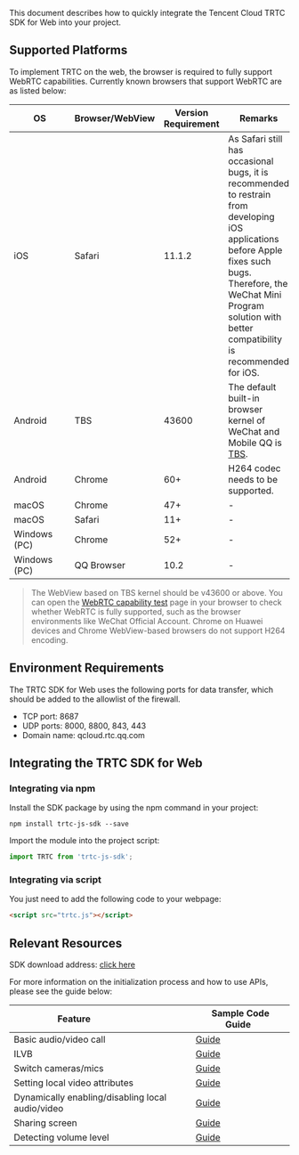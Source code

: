 This document describes how to quickly integrate the Tencent Cloud TRTC SDK for Web into your project.

## Supported Platforms

To implement TRTC on the web, the browser is required to fully support WebRTC capabilities. Currently known browsers that support WebRTC are as listed below:

| OS | Browser/WebView | Version Requirement | Remarks |
| ------------ | -------------- | -------- | ------------------------------------ |
| iOS | Safari | 11.1.2 | As Safari still has occasional bugs, it is recommended to restrain from developing iOS applications before Apple fixes such bugs. <br >Therefore, the WeChat Mini Program solution with better compatibility is recommended for iOS.  |
| Android | TBS | 43600 | The default built-in browser kernel of WeChat and Mobile QQ is [TBS](http://x5.tencent.com/). |
| Android | Chrome | 60+ | H264 codec needs to be supported. |
| macOS          | Chrome         | 47+      | - |
| macOS          | Safari         | 11+      | - |
| Windows (PC)  | Chrome         | 52+      | - |
| Windows (PC)  | QQ Browser      | 10.2     | - |

> The WebView based on TBS kernel should be v43600 or above.
> You can open the [WebRTC capability test](https://web.sdk.qcloud.com/trtc/webrtc/demo/detect/index.html) page in your browser to check whether WebRTC is fully supported, such as the browser environments like WeChat Official Account.
> Chrome on Huawei devices and Chrome WebView-based browsers do not support H264 encoding.


## Environment Requirements
The TRTC SDK for Web uses the following ports for data transfer, which should be added to the allowlist of the firewall.
- TCP port: 8687
- UDP ports: 8000, 8800, 843, 443
- Domain name: qcloud.rtc.qq.com

## Integrating the TRTC SDK for Web

### Integrating via npm

Install the SDK package by using the npm command in your project:

```
npm install trtc-js-sdk --save
```

Import the module into the project script:

```javascript
import TRTC from 'trtc-js-sdk';
```

### Integrating via script

You just need to add the following code to your webpage:

```html
<script src="trtc.js"></script>
```

## Relevant Resources

SDK download address: [click here](http://trtc-1252463788.cosgz.myqcloud.com/web/sdk/trtc.js)

For more information on the initialization process and how to use APIs, please see the guide below:

| Feature                       | Sample Code Guide   |
| -------------------------- | --------------------------- |
| Basic audio/video call  | [Guide](https://web.sdk.qcloud.com/trtc/webrtc/doc/en/tutorial-11-basic-video-call.html)               |
| ILVB | [Guide](https://web.sdk.qcloud.com/trtc/webrtc/doc/en/tutorial-12-basic-live-video.html)                           |
| Switch cameras/mics | [Guide](https://web.sdk.qcloud.com/trtc/webrtc/doc/en/tutorial-13-basic-switch-camera-mic.html)      |
| Setting local video attributes  | [Guide](https://web.sdk.qcloud.com/trtc/webrtc/doc/en/tutorial-14-basic-set-video-profile.html)      |
| Dynamically enabling/disabling local audio/video | [Guide](https://web.sdk.qcloud.com/trtc/webrtc/doc/en/tutorial-15-basic-dynamic-add-video.html) |
| Sharing screen | [Guide](https://web.sdk.qcloud.com/trtc/webrtc/doc/en/tutorial-16-basic-screencast.html)   |
| Detecting volume level | [Guide](https://web.sdk.qcloud.com/trtc/webrtc/doc/en/tutorial-17-basic-detect-volume.html) |
